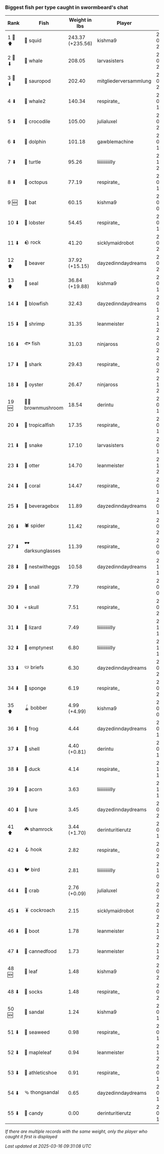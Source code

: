 ### Biggest fish per type caught in swormbeard's chat
| Rank | Fish | Weight in lbs | Player | Date in UTC |
|------|--------|-----------|---------|------|
| 1 🥇 ⬆ | 🦑 squid | 243.37 (+235.56) | kishma9 | 2025-03-14 20:12:15 |
| 2 🥈 ⬇ | 🐳 whale | 208.05 | larvasisters | 2024-08-04 20:06:31 |
| 3 🥉 ⬇ | 🦕 sauropod | 202.40 | mitgliederversammlung | 2024-08-30 22:35:37 |
| 4 ⬇ | 🐋 whale2 | 140.34 | respirate_ | 2024-09-08 18:56:18 |
| 5 ⬇ | 🐊 crocodile | 105.00 | julialuxel | 2024-07-28 22:59:00 |
| 6 ⬇ | 🐬 dolphin | 101.18 | gawblemachine | 2024-08-07 17:37:10 |
| 7 ⬇ | 🐢 turtle | 95.26 | liiiiiiiiiilly | 2024-10-15 20:41:05 |
| 8 ⬇ | 🐙 octopus | 77.19 | respirate_ | 2024-08-23 18:20:38 |
| 9 🆕 | 🦇 bat | 60.15 | kishma9 | 2025-03-14 00:11:12 |
| 10 ⬇ | 🦞 lobster | 54.45 | respirate_ | 2024-08-31 19:32:16 |
| 11 ⬇ | 🪨 rock | 41.20 | sicklymaidrobot | 2024-09-04 23:11:31 |
| 12 ⬆ | 🦫 beaver | 37.92 (+15.15) | dayzedinndaydreams | 2025-03-14 22:02:31 |
| 13 ⬆ | 🦭 seal | 36.84 (+19.88) | kishma9 | 2025-03-15 18:10:47 |
| 14 ⬇ | 🐡 blowfish | 32.43 | dayzedinndaydreams | 2024-08-02 18:20:24 |
| 15 ⬇ | 🦐 shrimp | 31.35 | leanmeister | 2024-11-27 20:25:23 |
| 16 ⬇ | 🐟 fish | 31.03 | ninjaross | 2024-08-02 20:33:13 |
| 17 ⬇ | 🦈 shark | 29.43 | respirate_ | 2024-08-30 20:13:52 |
| 18 ⬇ | 🦪 oyster | 26.47 | ninjaross | 2024-11-29 20:00:15 |
| 19 🆕 | 🍄‍🟫 brownmushroom | 18.54 | derintu | 2025-03-15 19:24:59 |
| 20 ⬇ | 🐠 tropicalfish | 17.35 | respirate_ | 2024-08-30 18:27:48 |
| 21 ⬇ | 🐍 snake | 17.10 | larvasisters | 2024-08-07 17:36:47 |
| 23 ⬇ | 🦦 otter | 14.70 | leanmeister | 2024-11-23 20:16:01 |
| 24 ⬇ | 🪸 coral | 14.47 | respirate_ | 2024-09-01 18:32:43 |
| 25 ⬇ | 🧃 beveragebox | 11.89 | dayzedinndaydreams | 2024-08-04 17:56:24 |
| 26 ⬇ | 🕷️ spider | 11.42 | respirate_ | 2024-08-31 20:13:14 |
| 27 ⬇ | 🕶️ darksunglasses | 11.39 | respirate_ | 2024-07-29 07:01:49 |
| 28 ⬇ | 🪺 nestwitheggs | 10.58 | dayzedinndaydreams | 2024-10-14 19:42:06 |
| 29 ⬇ | 🐌 snail | 7.79 | respirate_ | 2024-08-24 06:22:05 |
| 30 ⬇ | 💀 skull | 7.51 | respirate_ | 2024-09-02 20:55:13 |
| 31 ⬇ | 🦎 lizard | 7.49 | liiiiiiiiiilly | 2024-12-01 17:38:15 |
| 32 ⬇ | 🪹 emptynest | 6.80 | liiiiiiiiiilly | 2024-11-07 15:57:21 |
| 33 ⬇ | 🩲 briefs | 6.30 | dayzedinndaydreams | 2024-08-02 22:34:26 |
| 34 ⬇ | 🧽 sponge | 6.19 | respirate_ | 2024-07-28 22:59:22 |
| 35 ⬆ | 🪀 bobber | 4.99 (+4.99) | kishma9 | 2025-03-15 00:18:52 |
| 36 ⬇ | 🐸 frog | 4.44 | dayzedinndaydreams | 2024-08-03 18:39:47 |
| 37 ⬇ | 🐚 shell | 4.40 (+0.81) | derintu | 2025-03-15 17:40:36 |
| 38 ⬇ | 🦆 duck | 4.14 | respirate_ | 2024-10-07 19:23:05 |
| 39 ⬇ | 🌰 acorn | 3.63 | liiiiiiiiiilly | 2024-11-18 14:33:58 |
| 40 ⬇ | 🎏 lure | 3.45 | dayzedinndaydreams | 2024-08-03 21:35:44 |
| 41 ⬆ | ☘️ shamrock | 3.44 (+1.70) | derinturitierutz | 2025-03-15 16:35:34 |
| 42 ⬇ | 🪝 hook | 2.82 | respirate_ | 2024-09-08 21:39:07 |
| 43 ⬇ | 🐦 bird | 2.81 | liiiiiiiiiilly | 2024-10-26 03:04:44 |
| 44 ⬇ | 🦀 crab | 2.76 (+0.09) | julialuxel | 2025-03-12 22:09:40 |
| 45 ⬇ | 🪳 cockroach | 2.15 | sicklymaidrobot | 2024-08-02 21:50:26 |
| 46 ⬇ | 👢 boot | 1.78 | leanmeister | 2024-11-25 23:27:07 |
| 47 ⬇ | 🥫 cannedfood | 1.73 | leanmeister | 2024-11-27 21:52:51 |
| 48 🆕 | 🍃 leaf | 1.48 | kishma9 | 2025-03-14 22:12:25 |
| 48 ⬇ | 🧦 socks | 1.48 | respirate_ | 2024-09-07 23:49:45 |
| 50 🆕 | 👡 sandal | 1.24 | kishma9 | 2025-03-15 15:10:01 |
| 51 ⬇ | 🌿 seaweed | 0.98 | respirate_ | 2024-09-02 19:38:53 |
| 52 ⬇ | 🍁 mapleleaf | 0.94 | leanmeister | 2024-11-14 23:08:37 |
| 53 ⬇ | 👟 athleticshoe | 0.91 | respirate_ | 2024-09-08 17:15:35 |
| 54 ⬇ | 🩴 thongsandal | 0.65 | dayzedinndaydreams | 2024-08-03 15:29:46 |
| 55 ⬇ | 🍬 candy | 0.00 | derinturitierutz | 2024-08-03 15:45:42 |

_If there are multiple records with the same weight, only the player who caught it first is displayed_

_Last updated at 2025-03-16 09:31:08 UTC_